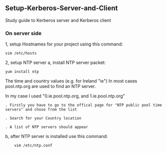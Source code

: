 ## Setup-Kerberos-Server-and-Client
Study guide to Kerberos server and Kerberos client

### On server side
1, setup Hostnames for your project using this command:

    vim /etc/hosts

2, setup NTP server 
  a, install NTP server packet:
  
    yum install ntp
    
  The time and country values (e.g. for Ireland "ie")
  In most cases pool.ntp.org are used to find an NTP server.
  
  In my case I used "0.ie.pool.ntp.org, and 1.ie.pool.ntp.org"
  
    . Firstly you have to go to the offical page for "NTP public pool time servers" and chose from the list
    
    . Search for your Country location
    
    . A list of NTP servers should appear
    
  b, after NTP server is installed use this command: 
  
        vim /etc/ntp.conf
    
